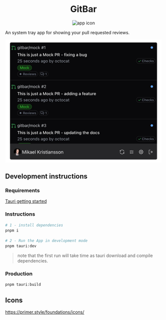 <h1 align="center">GitBar</h1>
<p align="center"><img src="./app-icon.png" width="60" height="60" alt="app icon" />
</p>

An system tray app for showing your pull requested reviews.

![image](./website/static/screenshot.png)

## Development instructions

### Requirements

[Tauri getting started](https://tauri.app/v1/guides/getting-started/prerequisites)

### Instructions

```sh
# 1 - install dependencies
pnpm i

# 2 - Run the App in development mode
pnpm tauri:dev
```

> note that the first run will take time as tauri download and compile dependencies.

### Production

```sh
pnpm tauri:build
```

## Icons
https://primer.style/foundations/icons/
